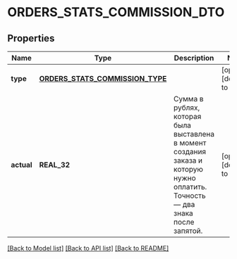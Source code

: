 # ORDERS_STATS_COMMISSION_DTO

## Properties
Name | Type | Description | Notes
------------ | ------------- | ------------- | -------------
**type** | [**ORDERS_STATS_COMMISSION_TYPE**](OrdersStatsCommissionType.md) |  | [optional] [default to null]
**actual** | **REAL_32** | Сумма в рублях, которая была выставлена в момент создания заказа и которую нужно оплатить. Точность — два знака после запятой.  | [optional] [default to null]

[[Back to Model list]](../README.md#documentation-for-models) [[Back to API list]](../README.md#documentation-for-api-endpoints) [[Back to README]](../README.md)


